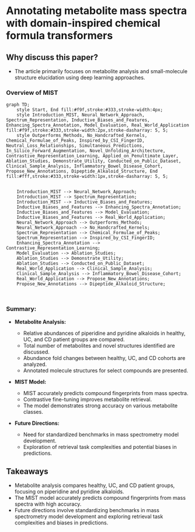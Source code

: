 # Annotating metabolite mass spectra with domain-inspired chemical formula transformers

## Why discuss this paper?
- The article primarily focuses on metabolite analysis and small-molecule structure elucidation using deep learning approaches.
### Overview of MIST
```mermaid
graph TD;
    style Start, End fill:#f9f,stroke:#333,stroke-width:4px;
    style Introduction_MIST, Neural_Network_Approach, Spectrum_Representation, Inductive_Biases_and_Features, Enhancing_Spectra_Annotation, Model_Evaluation, Real_World_Application fill:#f9f,stroke:#333,stroke-width:2px,stroke-dasharray: 5, 5;
    style Outperforms_Methods, No_Handcrafted_Kernels, Chemical_Formulae_of_Peaks, Inspired_by_CSI_FingerID, Neutral_Loss_Relationships, Simultaneous_Predictions, In_Silico_Forward_Augmentation, Novel_Unfolding_Architecture, Contrastive_Representation_Learning, Applied_on_Penultimate_Layer, Ablation_Studies, Demonstrate_Utility, Conducted_on_Public_Dataset, Clinical_Sample_Analysis, Inflammatory_Bowel_Disease_Cohort, Propose_New_Annotations, Dipeptide_Alkaloid_Structure, End fill:#fff,stroke:#333,stroke-width:1px,stroke-dasharray: 5, 5;
    

    Introduction_MIST --> Neural_Network_Approach;
    Introduction_MIST --> Spectrum_Representation;
    Introduction_MIST --> Inductive_Biases_and_Features;
    Inductive_Biases_and_Features --> Enhancing_Spectra_Annotation;
    Inductive_Biases_and_Features --> Model_Evaluation;
    Inductive_Biases_and_Features --> Real_World_Application;
    Neural_Network_Approach --> Outperforms_Methods;
    Neural_Network_Approach --> No_Handcrafted_Kernels;
    Spectrum_Representation --> Chemical_Formulae_of_Peaks;
    Spectrum_Representation --> Inspired_by_CSI_FingerID;
    Enhancing_Spectra_Annotation --> Contrastive_Representation_Learning;
    Model_Evaluation --> Ablation_Studies;
    Ablation_Studies --> Demonstrate_Utility;
    Ablation_Studies --> Conducted_on_Public_Dataset;
    Real_World_Application --> Clinical_Sample_Analysis;
    Clinical_Sample_Analysis --> Inflammatory_Bowel_Disease_Cohort;
    Real_World_Application --> Propose_New_Annotations;
    Propose_New_Annotations --> Dipeptide_Alkaloid_Structure;

    
```


### Summary:

- **Metabolite Analysis:**
  - Relative abundances of piperidine and pyridine alkaloids in healthy, UC, and CD patient groups are compared.
  - Total number of metabolites and novel structures identified are discussed.
  - Abundance fold changes between healthy, UC, and CD cohorts are analyzed.
  - Annotated molecule structures for select compounds are presented.

- **MIST Model:**
  - MIST accurately predicts compound fingerprints from mass spectra.
  - Contrastive fine-tuning improves metabolite retrieval.
  - The model demonstrates strong accuracy on various metabolite classes.

- **Future Directions:**
  - Need for standardized benchmarks in mass spectrometry model development.
  - Exploration of retrieval task complexities and potential biases in predictions.


## Takeaways
- Metabolite analysis compares healthy, UC, and CD patient groups, focusing on piperidine and pyridine alkaloids.
- The MIST model accurately predicts compound fingerprints from mass spectra with high accuracy.
- Future directions involve standardizing benchmarks in mass spectrometry model development and exploring retrieval task complexities and biases in predictions.
